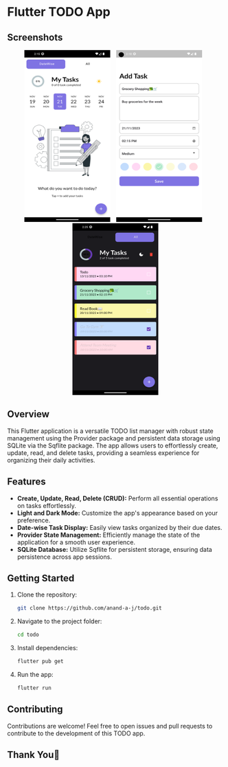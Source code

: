 
# Flutter TODO App

## Screenshots
<p align="center">
<img src="/assets/screenshots/screenshot_1.png" alt="Screenshot 1" width="200" height="400" style="margin-right: 10px;">
<img src="/assets/screenshots/screenshot_2.png" alt="Screenshot 2" width="200" height="400" style="margin-right: 10px;">
<img src="/assets/screenshots/screenshot_3.png" alt="Screenshot 3" width="200" height="400">
</p>

## Overview

This Flutter application is a versatile TODO list manager with robust state management using the Provider package and persistent data storage using SQLite via the Sqflite package. The app allows users to effortlessly create, update, read, and delete tasks, providing a seamless experience for organizing their daily activities.

## Features

- **Create, Update, Read, Delete (CRUD):** Perform all essential operations on tasks effortlessly.
- **Light and Dark Mode:** Customize the app's appearance based on your preference.
- **Date-wise Task Display:** Easily view tasks organized by their due dates.
- **Provider State Management:** Efficiently manage the state of the application for a smooth user experience.
- **SQLite Database:** Utilize Sqflite for persistent storage, ensuring data persistence across app sessions.

## Getting Started

1. Clone the repository:
   ```bash
   git clone https://github.com/anand-a-j/todo.git
   ```
2. Navigate to the project folder:
   ```bash
   cd todo
   ```
3. Install dependencies:
   ```bash
   flutter pub get
   ```
4. Run the app:
   ```bash
   flutter run
   ```
## Contributing

Contributions are welcome! Feel free to open issues and pull requests to contribute to the development of this TODO app.

## Thank You🙏
